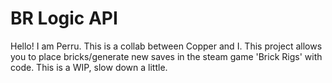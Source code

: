 # BR Logic API

Hello! I am Perru. This is a collab between Copper and I.
This project allows you to place bricks/generate new saves in the steam game 'Brick Rigs' with code.
This is a WIP, slow down a little.
